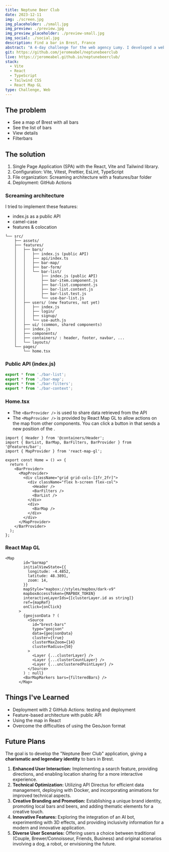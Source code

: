 ```yaml
---
title: Neptune Beer Club
date: 2023-12-11
img: ./screen.jpg
img_placeholder: ./small.jpg
img_preview: ./preview.jpg
img_preview_placeholder: ./preview-small.jpg
img_social: ./social.jpg
description: Find a bar in Brest, France
abstract: "A 4-day challenge for the web agency Lumy. I developed a web application to find bars in Brest 🍺, France. The criteria are based, among other things, on deployment, filtering system, and originality."
git: https://github.com/jeromeabel/neptunebeerclub
live: https://jeromeabel.github.io/neptunebeerclub/
stack:
  - Vite
  - React
  - TypeScript
  - Tailwind CSS
  - React Map GL
type: Challenge, Web
---
```



## The problem

- See a map of Brest with all bars
- See the list of bars
- View details
- Filterbars

## The solution

1. Single Page Application (SPA) with the React, Vite and Tailwind library.
2. Configuration: Vite, Vitest, Prettier, EsLint, TypeScript
3. File organization: Screaming architecture with a features/bar folder
4. Deployment: GitHub Actions 



### Screaming architecture

I tried to implement these features:
- index.js as a public API
- camel-case
- features & colocation

```
└── src/
	├── assets/
    ├── features/
    │   ├── bars/
    │   │   ├── index.js (public API)
	│   │   ├── api/index.ts
    │   │   ├── bar-map/
    │   │   ├── bar-form/
    │   │   └── bar-list/
    │   │       ├── index.js (public API)
    │   │       ├── bar-item.component.js
    │   │       ├── bar-list.component.js
    │   │       ├── bar-list.context.js
    │   │       ├── bar-list.test.js
    │   │       └── use-bar-list.js
    │   ├── users/ (new features, not yet)
    │   │   ├── index.js
    │   │   ├── login/
    │   │   ├── signup/
    │   │   └── use-auth.js
	│	├── ui/ (common, shared components)
    │   ├── index.js
    │   ├── components/
    │   ├── containers/ : header, footer, navbar, ...
    │   └── layouts/
    └── pages/
        └── home.tsx
```

### Public API (index.js)

```ts
export * from './bar-list';
export * from './bar-map';
export * from './bar-filters';
export * from './bar-context';
```

### Home.tsx

- The `<BarProvider />` is used to share data retrieved from the API
- The `<MapProvider />` is provided by React Map GL to allow actions on the map from other components. You can click a button in <BarList /> that sends a new position of the <BarMap />.

```tsx
import { Header } from '@containers/Header';
import { BarList, BarMap, BarFilters, BarProvider } from '@features/bar';
import { MapProvider } from 'react-map-gl';

export const Home = () => {
  return (
    <BarProvider>
      <MapProvider>
        <div className="grid grid-cols-[1fr_2fr]">
          <div className="flex h-screen flex-col">
            <Header />
            <BarFilters />
            <BarList />
          </div>
          <div>
            <BarMap />
          </div>
        </div>
      </MapProvider>
    </BarProvider>
  );
};
```

### React Map GL

```tsx
<Map
        id="barmap"
        initialViewState={{
          longitude: -4.4852,
          latitude: 48.3891,
          zoom: 14,
        }}
        mapStyle="mapbox://styles/mapbox/dark-v9"
        mapboxAccessToken={MAPBOX_TOKEN}
        interactiveLayerIds={[clusterLayer.id as string]}
        ref={mapRef}
        onClick={onClick}
      >
        {geojsonData ? (
          <Source
            id="brest-bars"
            type="geojson"
            data={geojsonData}
            cluster={true}
            clusterMaxZoom={14}
            clusterRadius={50}
          >
            <Layer {...clusterLayer} />
            <Layer {...clusterCountLayer} />
            <Layer {...unclusteredPointLayer} />
          </Source>
        ) : null}
        <BarMapMarkers bars={filteredBars} />
      </Map>
```

## Things I've Learned

- Deployment with 2 GitHub Actions: testing and deployment
- Feature-based architecture with public API
- Using the map in React
- Overcome the difficulties of using the GeoJson format


## Future Plans
The goal is to develop the "Neptune Beer Club" application, giving a **charismatic and legendary identity** to bars in Brest.

1. **Enhanced User Interaction:** Implementing a search feature, providing directions, and enabling location sharing for a more interactive experience.
2. **Technical Optimization:** Utilizing API Directus for efficient data management, deploying with Docker, and incorporating animations for improved technical aspects.
3. **Creative Branding and Promotion:** Establishing a unique brand identity, promoting local bars and beers, and adding thematic elements for a creative touch.
4. **Innovative Features:** Exploring the integration of an AI bot, experimenting with 3D effects, and providing inclusivity information for a modern and innovative application.
5. **Diverse User Scenarios:** Offering users a choice between traditional (Couple, Brewer/Connoisseur, Friends, Business) and original scenarios involving a dog, a robot, or envisioning the future.
